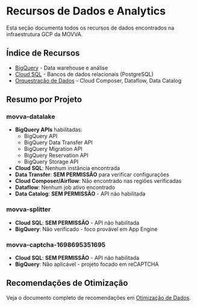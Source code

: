 # Recursos de Dados e Analytics

Esta seção documenta todos os recursos de dados encontrados na infraestrutura GCP da MOVVA.

## Índice de Recursos

- [BigQuery](./bigquery.md) - Data warehouse e análise
- [Cloud SQL](./cloud_sql.md) - Bancos de dados relacionais (PostgreSQL)
- [Orquestração de Dados](./orquestracao.md) - Cloud Composer, Dataflow, Data Catalog

## Resumo por Projeto

### movva-datalake

- **BigQuery APIs** habilitadas:
  - BigQuery API
  - BigQuery Data Transfer API
  - BigQuery Migration API
  - BigQuery Reservation API
  - BigQuery Storage API
- **Cloud SQL**: Nenhum instância encontrada
- **Data Transfer**: **SEM PERMISSÃO** para verificar configurações
- **Cloud Composer/Airflow**: Não encontrado nas regiões verificadas
- **Dataflow**: Nenhum job ativo encontrado
- **Data Catalog**: **SEM PERMISSÃO** - API não habilitada

### movva-splitter

- **Cloud SQL**: **SEM PERMISSÃO** - API não habilitada
- **BigQuery**: Não verificado - foco provável em App Engine

### movva-captcha-1698695351695

- **Cloud SQL**: **SEM PERMISSÃO** - API não habilitada
- **BigQuery**: Não aplicável - projeto focado em reCAPTCHA

## Recomendações de Otimização

Veja o documento completo de recomendações em [Otimização de Dados](../otimizacao/dados.md).
